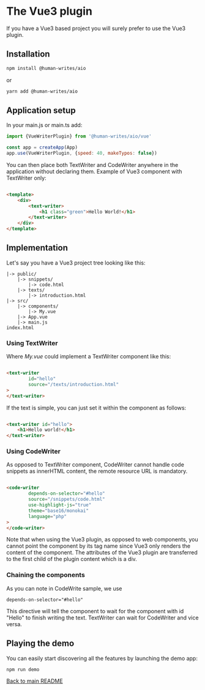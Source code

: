# The Vue3 plugin

If you have a Vue3 based project you will surely prefer to use the Vue3 plugin.

## Installation

```bash
npm install @human-writes/aio
```

or

```bash
yarn add @human-writes/aio
```

## Application setup

In your main.js or main.ts add:

```javascript
import {VueWriterPlugin} from '@human-writes/aio/vue'

const app = createApp(App)
app.use(VueWriterPlugin, {speed: 40, makeTypos: false})
```

You can then place both TextWriter and CodeWriter anywhere in the application without declaring them.
Example of Vue3 component with TextWriter only:

```html

<template>
    <div>
        <text-writer>
            <h1 class="green">Hello World!</h1>
        </text-writer>
    </div>
</template>
```

## Implementation

Let's say you have a Vue3 project tree looking like this:

```text
|-> public/
    |-> snippets/
        |-> code.html
    |-> texts/
        |-> introduction.html
|-> src/
    |-> components/
        |-> My.vue    
    |-> App.vue
    |-> main.js
index.html
```

### Using TextWriter

Where _My.vue_ could implement a TextWriter component like this:

```html

<text-writer
        id="hello"
        source="/texts/introduction.html"
>
</text-writer>
```

If the text is simple, you can just set it within the component as follows:

```html

<text-writer id="hello">
    <h1>Hello world!</h1>
</text-writer>
```

### Using CodeWriter

As opposed to TextWriter component, CodeWriter cannot handle code snippets as innerHTML content, the remote resource URL
is mandatory.

```html

<code-writer
        depends-on-selector="#hello"
        source="/snippets/code.html"
        use-highlight-js="true"
        theme="base16/monokai"
        language="php"
>
</code-writer>
```

Note that when using the Vue3 plugin, as opposed to web components, you cannot point the component by its tag name since
Vue3 only renders the content
of the component. The attributes of the Vue3 plugin are transferred to the first child of the plugin content which is a
div.

### Chaining the components

As you can note in CodeWrite sample, we use

    depends-on-selector="#hello"

This directive will tell the component to wait for the component with id "Hello" to finish writing the text. TextWriter
can wait for CodeWriter and vice versa.

## Playing the demo

You can easily start discovering all the features by launching the demo app:

    npm run demo

[Back to main README](../README.md)
